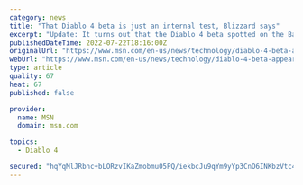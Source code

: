 ```yaml
---
category: news
title: "That Diablo 4 beta is just an internal test, Blizzard says"
excerpt: "Update: It turns out that the Diablo 4 beta spotted on the Battle.net launcher earlier today is just for internal testing. Series GM Rod Fergusson took to Twitter to clarify that the Diablo 4 beta ..."
publishedDateTime: 2022-07-22T18:16:00Z
originalUrl: "https://www.msn.com/en-us/news/technology/diablo-4-beta-appears-on-battle-net-launcher-exciting-fans/ar-AAZRaAz"
webUrl: "https://www.msn.com/en-us/news/technology/diablo-4-beta-appears-on-battle-net-launcher-exciting-fans/ar-AAZRaAz"
type: article
quality: 67
heat: 67
published: false

provider:
  name: MSN
  domain: msn.com

topics:
  - Diablo 4

secured: "hqYqMlJRbnc+bLORzvIKaZmobmu05PQ/iekbcJu9qYm9yYp3CnO6INKbzVtc4Y3hfHkzqUWtKm6tOgQ7H4FqO4P7lEC/rORxC3jYh2aBsh9uZZ5qf+BrEo9p7G4EoruP917Wf+qdblcrW85IqujOPAYMcUe7j7LsFfwyQPq+mz+8+ocJlYBZdA5MgN1DUgMocna8lNF3216NCo4kqn20T6VzKWTtHVZC93s349Qpcq05Nu40AP9+v1jgMriRqCqLjzywgx8mAWd2T/PySSMiDD0o3lPFrzEctAr05ReDl+F2EnHy26W/7VRhw0oe0mkxR0XCOv7f6ocj8YDssxkHS5hCeSdGXfzM6UFWC+R7zFM=;JnVsccuUEIaeJmghqVAfew=="
---
```


